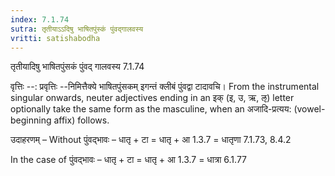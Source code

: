 ```yaml
---
index: 7.1.74
sutra: तृतीयाऽऽदिषु भाषितपुंस्कं पुंवद्गालवस्य
vritti: satishabodha
---
```



 तृतीयादिषु भाषितपुंसकं पुंवद् गालवस्य 7.1.74 


वृत्तिः --: प्रवृत्तिः --निमित्तैक्ये भाषितपुंसकम् इगन्तं क्लीबं पुंवद्वा टादावचि। From the instrumental singular onwards, neuter adjectives ending in an इक् (इ, उ, ऋ, ऌ) letter optionally take the same form as the masculine, when an अजादि-प्रत्यय: (vowel-beginning affix) follows. 


उदाहरणम् – Without पुंवद्भावः – धातृ + टा = धातृ + आ 1.3.7 = धातृणा 7.1.73, 8.4.2 


In the case of पुंवद्भावः – धातृ + टा = धातृ + आ 1.3.7 = धात्रा 6.1.77 




